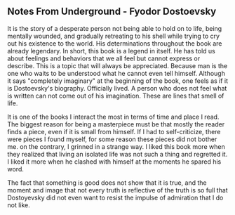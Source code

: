## Notes From Underground - Fyodor Dostoevsky

It is the story of a desperate person not being able to hold on to life, being mentally wounded, and gradually retreating to his shell while trying to cry out his existence to the world. His determinations throughout the book are already legendary. In short, this book is a legend in itself. He has told us about feelings and behaviors that we all feel but cannot express or describe. This is a topic that will always be appreciated. Because man is the one who waits to be understood what he cannot even tell himself. Although it says "completely imaginary" at the beginning of the book, one feels as if it is Dostoevsky's biography. Officially lived. A person who does not feel what is written can not come out of his imagination. These are lines that smell of life.

It is one of the books I interact the most in terms of time and place I read. The biggest reason for being a masterpiece must be that mostly the reader finds a piece, even if it is small from himself. If I had to self-criticize, there were pieces I found myself, for some reason these pieces did not bother me. on the contrary, I grinned in a strange way. I liked this book more when they realized that living an isolated life was not such a thing and regretted it. I liked it more when he clashed with himself at the moments he spared his word.

The fact that something is good does not show that it is true, and the moment and image that not every truth is reflective of the truth is so full that Dostoyevsky did not even want to resist the impulse of admiration that I do not like.